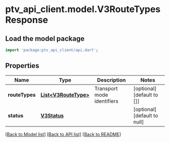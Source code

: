 # ptv_api_client.model.V3RouteTypesResponse

## Load the model package
```dart
import 'package:ptv_api_client/api.dart';
```

## Properties
Name | Type | Description | Notes
------------ | ------------- | ------------- | -------------
**routeTypes** | [**List&lt;V3RouteType&gt;**](V3RouteType.md) | Transport mode identifiers | [optional] [default to []]
**status** | [**V3Status**](V3Status.md) |  | [optional] [default to null]

[[Back to Model list]](../README.md#documentation-for-models) [[Back to API list]](../README.md#documentation-for-api-endpoints) [[Back to README]](../README.md)


